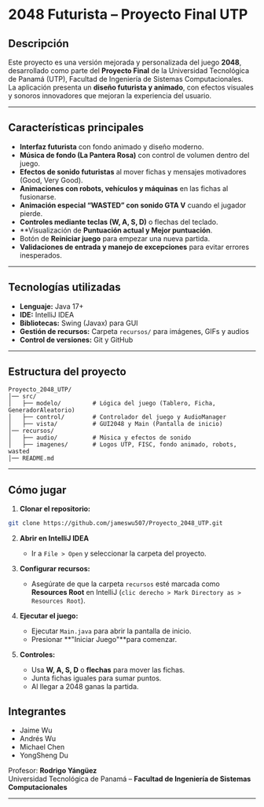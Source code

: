 # 2048 Futurista – Proyecto Final UTP

## Descripción

Este proyecto es una versión mejorada y personalizada del juego **2048**, desarrollado como parte del **Proyecto Final** de la Universidad Tecnológica de Panamá (UTP), Facultad de Ingeniería de Sistemas Computacionales.  
La aplicación presenta un **diseño futurista y animado**, con efectos visuales y sonoros innovadores que mejoran la experiencia del usuario.

---

##  Características principales

- **Interfaz futurista** con fondo animado y diseño moderno.  
- **Música de fondo (La Pantera Rosa)** con control de volumen dentro del juego.  
- **Efectos de sonido futuristas** al mover fichas y mensajes motivadores (Good, Very Good).  
- **Animaciones con robots, vehículos y máquinas** en las fichas al fusionarse.  
- **Animación especial “WASTED” con sonido GTA V** cuando el jugador pierde.  
- **Controles mediante teclas (W, A, S, D)** o flechas del teclado.  
- **Visualización de **Puntuación actual y Mejor puntuación**.  
- Botón de **Reiniciar juego** para empezar una nueva partida.  
- **Validaciones de entrada y manejo de excepciones** para evitar errores inesperados.

---

## Tecnologías utilizadas

- **Lenguaje:** Java 17+  
- **IDE:** IntelliJ IDEA  
- **Bibliotecas:** Swing (Javax) para GUI  
- **Gestión de recursos:** Carpeta `recursos/` para imágenes, GIFs y audios  
- **Control de versiones:** Git y GitHub

---

## Estructura del proyecto

```
Proyecto_2048_UTP/
│── src/
│   ├── modelo/         # Lógica del juego (Tablero, Ficha, GeneradorAleatorio)
│   ├── control/        # Controlador del juego y AudioManager
│   ├── vista/          # GUI2048 y Main (Pantalla de inicio)
│── recursos/
│   ├── audio/          # Música y efectos de sonido
│   ├── imagenes/       # Logos UTP, FISC, fondo animado, robots, wasted
│── README.md
```

---

## Cómo jugar

1. **Clonar el repositorio:**

```bash
git clone https://github.com/jameswu507/Proyecto_2048_UTP.git
```

2. **Abrir en IntelliJ IDEA**  
   - Ir a `File > Open` y seleccionar la carpeta del proyecto.

3. **Configurar recursos:**  
   - Asegúrate de que la carpeta `recursos` esté marcada como **Resources Root** en IntelliJ (`clic derecho > Mark Directory as > Resources Root`).

4. **Ejecutar el juego:**  
   - Ejecutar `Main.java` para abrir la pantalla de inicio.  
   - Presionar **"Iniciar Juego"**para comenzar.

5. **Controles:**  
   - Usa **W, A, S, D** o **flechas** para mover las fichas.  
   - Junta fichas iguales para sumar puntos.  
   - Al llegar a 2048 ganas la partida.

##  Integrantes

- Jaime Wu  
- Andrés Wu  
- Michael Chen  
- YongSheng Du  

Profesor: **Rodrigo Yángüez**  
Universidad Tecnológica de Panamá – **Facultad de Ingeniería de Sistemas Computacionales**

---
